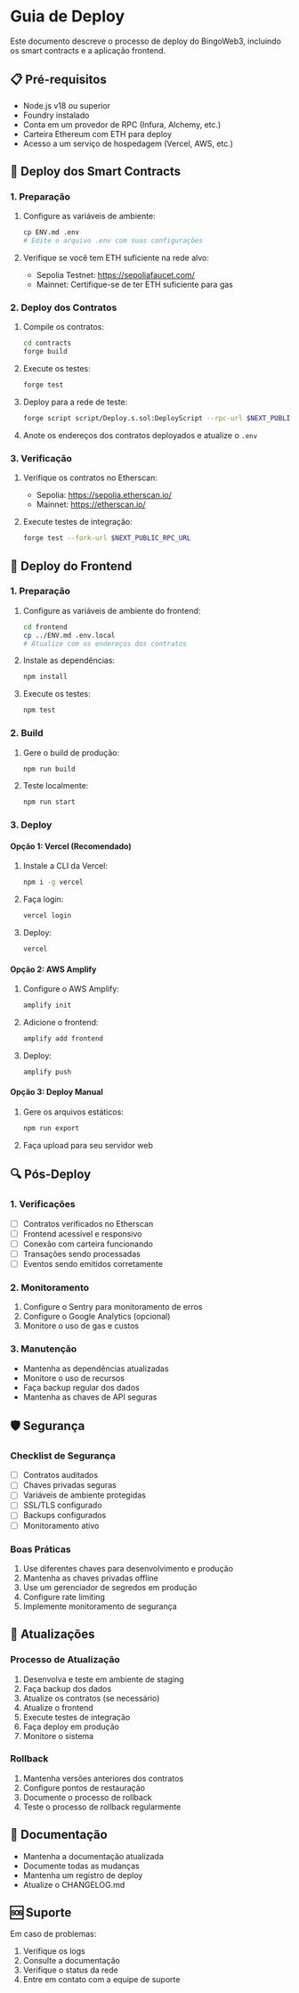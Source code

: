 # Guia de Deploy

Este documento descreve o processo de deploy do BingoWeb3, incluindo os smart contracts e a aplicação frontend.

## 📋 Pré-requisitos

- Node.js v18 ou superior
- Foundry instalado
- Conta em um provedor de RPC (Infura, Alchemy, etc.)
- Carteira Ethereum com ETH para deploy
- Acesso a um serviço de hospedagem (Vercel, AWS, etc.)

## 🚀 Deploy dos Smart Contracts

### 1. Preparação

1. Configure as variáveis de ambiente:
   ```bash
   cp ENV.md .env
   # Edite o arquivo .env com suas configurações
   ```

2. Verifique se você tem ETH suficiente na rede alvo:
   - Sepolia Testnet: https://sepoliafaucet.com/
   - Mainnet: Certifique-se de ter ETH suficiente para gas

### 2. Deploy dos Contratos

1. Compile os contratos:
   ```bash
   cd contracts
   forge build
   ```

2. Execute os testes:
   ```bash
   forge test
   ```

3. Deploy para a rede de teste:
   ```bash
   forge script script/Deploy.s.sol:DeployScript --rpc-url $NEXT_PUBLIC_RPC_URL --broadcast --verify
   ```

4. Anote os endereços dos contratos deployados e atualize o `.env`

### 3. Verificação

1. Verifique os contratos no Etherscan:
   - Sepolia: https://sepolia.etherscan.io/
   - Mainnet: https://etherscan.io/

2. Execute testes de integração:
   ```bash
   forge test --fork-url $NEXT_PUBLIC_RPC_URL
   ```

## 🎨 Deploy do Frontend

### 1. Preparação

1. Configure as variáveis de ambiente do frontend:
   ```bash
   cd frontend
   cp ../ENV.md .env.local
   # Atualize com os endereços dos contratos
   ```

2. Instale as dependências:
   ```bash
   npm install
   ```

3. Execute os testes:
   ```bash
   npm test
   ```

### 2. Build

1. Gere o build de produção:
   ```bash
   npm run build
   ```

2. Teste localmente:
   ```bash
   npm run start
   ```

### 3. Deploy

#### Opção 1: Vercel (Recomendado)

1. Instale a CLI da Vercel:
   ```bash
   npm i -g vercel
   ```

2. Faça login:
   ```bash
   vercel login
   ```

3. Deploy:
   ```bash
   vercel
   ```

#### Opção 2: AWS Amplify

1. Configure o AWS Amplify:
   ```bash
   amplify init
   ```

2. Adicione o frontend:
   ```bash
   amplify add frontend
   ```

3. Deploy:
   ```bash
   amplify push
   ```

#### Opção 3: Deploy Manual

1. Gere os arquivos estáticos:
   ```bash
   npm run export
   ```

2. Faça upload para seu servidor web

## 🔍 Pós-Deploy

### 1. Verificações

- [ ] Contratos verificados no Etherscan
- [ ] Frontend acessível e responsivo
- [ ] Conexão com carteira funcionando
- [ ] Transações sendo processadas
- [ ] Eventos sendo emitidos corretamente

### 2. Monitoramento

1. Configure o Sentry para monitoramento de erros
2. Configure o Google Analytics (opcional)
3. Monitore o uso de gas e custos

### 3. Manutenção

- Mantenha as dependências atualizadas
- Monitore o uso de recursos
- Faça backup regular dos dados
- Mantenha as chaves de API seguras

## 🛡️ Segurança

### Checklist de Segurança

- [ ] Contratos auditados
- [ ] Chaves privadas seguras
- [ ] Variáveis de ambiente protegidas
- [ ] SSL/TLS configurado
- [ ] Backups configurados
- [ ] Monitoramento ativo

### Boas Práticas

1. Use diferentes chaves para desenvolvimento e produção
2. Mantenha as chaves privadas offline
3. Use um gerenciador de segredos em produção
4. Configure rate limiting
5. Implemente monitoramento de segurança

## 🔄 Atualizações

### Processo de Atualização

1. Desenvolva e teste em ambiente de staging
2. Faça backup dos dados
3. Atualize os contratos (se necessário)
4. Atualize o frontend
5. Execute testes de integração
6. Faça deploy em produção
7. Monitore o sistema

### Rollback

1. Mantenha versões anteriores dos contratos
2. Configure pontos de restauração
3. Documente o processo de rollback
4. Teste o processo de rollback regularmente

## 📝 Documentação

- Mantenha a documentação atualizada
- Documente todas as mudanças
- Mantenha um registro de deploy
- Atualize o CHANGELOG.md

## 🆘 Suporte

Em caso de problemas:

1. Verifique os logs
2. Consulte a documentação
3. Verifique o status da rede
4. Entre em contato com a equipe de suporte 